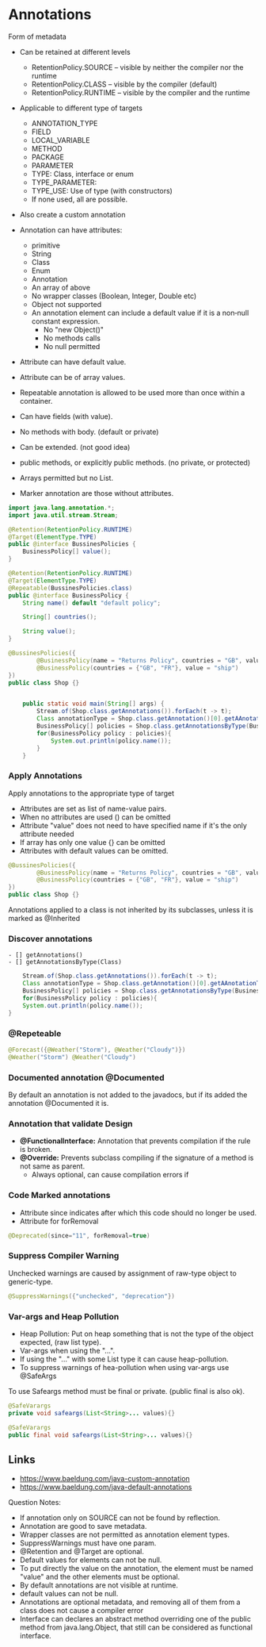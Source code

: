 # Annotations
Form of metadata

- Can be retained at different levels
  - RetentionPolicy.SOURCE – visible by neither the compiler nor the runtime
  - RetentionPolicy.CLASS – visible by the compiler (default)
  - RetentionPolicy.RUNTIME – visible by the compiler and the runtime

- Applicable to different type of targets
  - ANNOTATION_TYPE
  - FIELD
  - LOCAL_VARIABLE
  - METHOD
  - PACKAGE
  - PARAMETER
  - TYPE: Class, interface or enum
  - TYPE_PARAMETER:
  - TYPE_USE: Use of type (with constructors)
  - If none used, all are possible.

- Also create a custom annotation

- Annotation can have attributes:
  - primitive
  - String
  - Class
  - Enum
  - Annotation
  - An array of above
  - No wrapper classes (Boolean, Integer, Double etc)
  - Object not supported
  - An annotation element can include a default value if it is a non‐null constant expression.
    - No "new Object()"
    - No methods calls
    - No null permitted

- Attribute can have default value.
- Attribute can be of array values.
- Repeatable annotation is allowed to be used more than once within a container.

- Can have fields (with value).
- No methods with body. (default or private)
- Can be extended. (not good idea)
- public methods, or explicitly public methods. (no private, or protected)
- Arrays permitted but no List.

- Marker annotation are those without attributes.

```java
import java.lang.annotation.*;
import java.util.stream.Stream;

@Retention(RetentionPolicy.RUNTIME)
@Target(ElementType.TYPE)
public @interface BussinesPolicies {
    BusinessPolicy[] value();
}

@Retention(RetentionPolicy.RUNTIME)
@Target(ElementType.TYPE)
@Repeatable(BussinesPolicies.class)
public @interface BusinessPolicy {
    String name() default "default policy";

    String[] countries();

    String value();
}

@BussinesPolicies({
        @BusinessPolicy(name = "Returns Policy", countries = "GB", value = "4"),
        @BusinessPolicy(countries = {"GB", "FR"}, value = "ship")
})
public class Shop {}


    public static void main(String[] args) {
        Stream.of(Shop.class.getAnnotations()).forEach(t -> t);
        Class annotationType = Shop.class.getAnnotation()[0].getAAnotationType();
        BusinessPolicy[] policies = Shop.class.getAnnotationsByType(BusinessPolicy.class);
        for(BusinessPolicy policy : policies){
            System.out.println(policy.name());
        }
    }

```

### Apply Annotations
Apply annotations to the appropriate type of target
- Attributes are set as list of name-value pairs.
- When no attributes are used () can be omitted
- Attribute "value" does not need to have specified name if it's the only attribute needed
- If array has only one value {} can be omitted
- Attributes with default values can be omitted.

```java
@BussinesPolicies({
        @BusinessPolicy(name = "Returns Policy", countries = "GB", value = "4"),
        @BusinessPolicy(countries = {"GB", "FR"}, value = "ship")
})
public class Shop {}


```

Annotations applied to a class is not inherited by its subclasses, unless it is marked as @Inherited

### Discover annotations

    - [] getAnnotations()
    - [] getAnnotationsByType(Class)

```java
    Stream.of(Shop.class.getAnnotations()).forEach(t -> t);
    Class annotationType = Shop.class.getAnnotation()[0].getAAnotationType();
    BusinessPolicy[] policies = Shop.class.getAnnotationsByType(BusinessPolicy.class);
    for(BusinessPolicy policy : policies){
    System.out.println(policy.name());
}
```

### @Repeteable

```java
@Forecast({@Weather("Storm"), @Weather("Cloudy")})
@Weather("Storm") @Weather("Cloudy")
```

### Documented annotation @Documented

By default an annotation is not added to the javadocs, but if its added the annotation @Documented it is.

### Annotation that validate Design

- **@FunctionalInterface:** Annotation that prevents compilation if the rule is broken.
- **@Override:** Prevents subclass compiling if the signature of a method is not same as parent.
  - Always optional, can cause compilation errors if

### Code Marked annotations
- Attribute since indicates after which this code should no longer be used.
- Attribute for forRemoval

```java
@Deprecated(since="11", forRemoval=true)
```

### Suppress Compiler Warning
Unchecked warnings are caused by assignment of raw-type object to generic-type.

```java
@SuppressWarnings({"unchecked", "deprecation"})
```

### Var-args and Heap Pollution
- Heap Pollution: Put on heap something that is not the type of the object expected, (raw list type).
- Var-args when using the "...".
- If using the "..." with some List type it can cause heap-pollution.
- To suppress warnings of hea-pollution when using var-args use @SafeArgs

To use Safeargs method must be final or private. (public final is also ok).

```java
@SafeVarargs
private void safeargs(List<String>... values){}

@SafeVarargs
public final void safeargs(List<String>... values){}
```

## Links

- https://www.baeldung.com/java-custom-annotation
- https://www.baeldung.com/java-default-annotations

Question Notes:
- If annotation only on SOURCE can not be found by reflection.
- Annotation are good to save metadata.
- Wrapper classes are not permitted as annotation element types.
- SuppressWarnings must have one param.
- @Retention and @Target are optional.
- Default values for elements can not be null.
- To put directly the value on the annotation, the element must be named "value" and the other elements must be optional.
- By default annotations are not visible at runtime.
- default values can not be null.
- Annotations are optional metadata, and removing all of them from a class does not cause a compiler error
- Interface can declares an abstract method overriding one of the public method from java.lang.Object, that still can be considered as functional interface.

